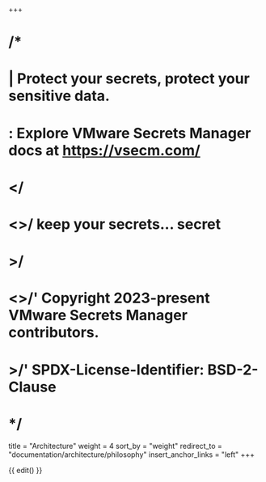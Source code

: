 +++
# /*
# |    Protect your secrets, protect your sensitive data.
# :    Explore VMware Secrets Manager docs at https://vsecm.com/
# </
# <>/  keep your secrets... secret
# >/
# <>/' Copyright 2023-present VMware Secrets Manager contributors.
# >/'  SPDX-License-Identifier: BSD-2-Clause
# */

title = "Architecture"
weight = 4
sort_by = "weight"
redirect_to = "documentation/architecture/philosophy"
insert_anchor_links = "left"
+++

{{ edit() }}
